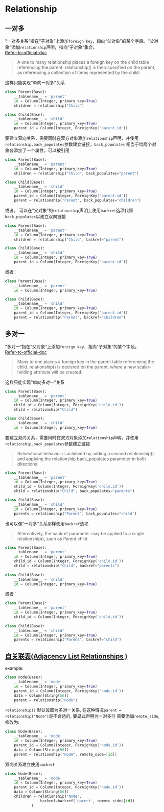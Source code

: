 # Relationship  
## 一对多  
“一对多关系”指在“子对象”上添加`foreign key`，指向“父对象”的某个字段。“父对象”添加`relationship`声明，指向“子对象”集合。  
[Refer-to-official-doc](https://docs.sqlalchemy.org/en/13/orm/basic_relationships.html#one-to-many)
> A one to many relationship places a foreign key on the child table referencing the parent. 
relationship() is then specified on the parent, as referencing a collection of items represented by the child:

这样只能实现“单向一对多”关系
```python
class Parent(Base):
    __tablename__ = 'parent'
    id = Column(Integer, primary_key=True)
    children = relationship("Child")

class Child(Base):
    __tablename__ = 'child'
    id = Column(Integer, primary_key=True)
    parent_id = Column(Integer, ForeignKey('parent.id'))
```

要建立双向关系，需要同时在双方对象添加`relationship`声明，并使用`relationship.back_populates`参数建立链接，`back_populates`
相当于给两个对象各添加了一个属性，可以被引用  
```python
class Parent(Base):
    __tablename__ = 'parent'
    id = Column(Integer, primary_key=True)
    children = relationship("Child", back_populates="parent")

class Child(Base):
    __tablename__ = 'child'
    id = Column(Integer, primary_key=True)
    parent_id = Column(Integer, ForeignKey('parent.id'))
    parent = relationship("Parent", back_populates="children")
```

或者， 可以在”父对象“的`relationship`声明上使用`backref`选项代替`back_populates`以建立双向链接  
```python
class Parent(Base):
    __tablename__ = 'parent'
    id = Column(Integer, primary_key=True)
    children = relationship("Child", backref="parent")

class Child(Base):
    __tablename__ = 'child'
    id = Column(Integer, primary_key=True)
    parent_id = Column(Integer, ForeignKey('parent.id'))
```  
或者：  
```python
class Parent(Base):
    __tablename__ = 'parent'
    id = Column(Integer, primary_key=True)

class Child(Base):
    __tablename__ = 'child'
    id = Column(Integer, primary_key=True)
    parent_id = Column(Integer, ForeignKey('parent.id'))
    parent = relationship("Parent", backref="children")
```

## 多对一
“多对一”指在“父对象”上添加`foreign key`，指向”子对象“的某个字段。  
[Refer-to-official-doc](https://docs.sqlalchemy.org/en/13/orm/basic_relationships.html#many-to-one)  
> Many to one places a foreign key in the parent table referencing the child. 
relationship() is declared on the parent, where a new scalar-holding attribute will be created:  

这样只能实现“单向多对一”关系  
```python
class Parent(Base):
    __tablename__ = 'parent'
    id = Column(Integer, primary_key=True)
    child_id = Column(Integer, ForeignKey('child.id'))
    child = relationship("Child")

class Child(Base):
    __tablename__ = 'child'
    id = Column(Integer, primary_key=True)
```

要建立双向关系，需要同时在双方对象添加`relationship`声明，并使用`relationship.back_populates`参数建立链接  
> Bidirectional behavior is achieved by adding a second relationship() and applying 
the relationship.back_populates parameter in both directions:  
```python
class Parent(Base):
    __tablename__ = 'parent'
    id = Column(Integer, primary_key=True)
    child_id = Column(Integer, ForeignKey('child.id'))
    child = relationship("Child", back_populates="parents")

class Child(Base):
    __tablename__ = 'child'
    id = Column(Integer, primary_key=True)
    parents = relationship("Parent", back_populates="child")
```

也可以像”一对多“关系那样使用`backref`选项  
> Alternatively, the backref parameter may be applied to a single relationship(), such as Parent.child:  
```python
class Parent(Base):
    __tablename__ = 'parent'
    id = Column(Integer, primary_key=True)
    child_id = Column(Integer, ForeignKey('child.id'))
    child = relationship("Child", backref="parents")
    
class Child(Base):
    __tablename__ = 'child'
    id = Column(Integer, primary_key=True)
```

或者：  
```python
class Parent(Base):
    __tablename__ = 'parent'
    id = Column(Integer, primary_key=True)
    child_id = Column(Integer, ForeignKey('child.id'))
    
class Child(Base):
    __tablename__ = 'child'
    id = Column(Integer, primary_key=True)
    parents = relationship("Parent", backref="child")
```

## [自关联表(Adjacency List Relationships )](https://docs.sqlalchemy.org/en/13/orm/self_referential.html#adjacency-list-relationships)  
example:  
```python
class Node(Base):
    __tablename__ = 'node'
    id = Column(Integer, primary_key=True)
    parent_id = Column(Integer, ForeignKey('node.id'))
    data = Column(String(50))
    parent = relationship("Node")
```

`relationship()` 默认设置为多对一关系, 在这种情况`parent = relationship("Node")`是不合适的, 要显式声明为一对多时
需要添加`remote_side`, 修改为:  
```python
class Node(Base):
    __tablename__ = 'node'
    id = Column(Integer, primary_key=True)
    parent_id = Column(Integer, ForeignKey('node.id'))
    data = Column(String(50))
    parent = relationship("Node", remote_side=[id])
```

双向关系建立使用`backref`  
```python
class Node(Base):
    __tablename__ = 'node'
    id = Column(Integer, primary_key=True)
    parent_id = Column(Integer, ForeignKey('node.id'))
    data = Column(String(50))
    children = relationship("Node",
                backref=backref('parent', remote_side=[id])
            )
```